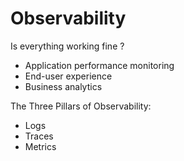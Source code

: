 # Observability

Is everything working fine ?

- Application performance monitoring
- End-user experience
- Business analytics

The Three Pillars of Observability:

- Logs
- Traces
- Metrics

<!--
observability is the ability to measure a system’s current state based on the data it generates, such as logs, metrics, and traces.  
The goal of observability is to understand what’s happening in highly distributed system

Observability enables you to understand what is slow or broken and what needs to be done to improve performance. With an observability solution in place, teams can receive alerts about issues and pro-actively resolve them before they impact users.

Once you begin collecting and analyzing observability data, you have an invaluable window into the business impact of your digital services
-->